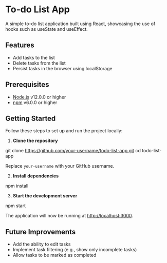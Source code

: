 # To-do List App

A simple to-do list application built using React, showcasing the use of hooks such as useState and useEffect.

## Features

- Add tasks to the list
- Delete tasks from the list
- Persist tasks in the browser using localStorage

## Prerequisites

- [Node.js](https://nodejs.org/en/) v12.0.0 or higher
- [npm](https://www.npmjs.com/) v6.0.0 or higher

## Getting Started

Follow these steps to set up and run the project locally:

1. **Clone the repository**

  git clone https://github.com/your-username/todo-list-app.git
  cd todo-list-app

  Replace `your-username` with your GitHub username.

2. **Install dependencies**

  npm install

3. **Start the development server**

  npm start

The application will now be running at [http://localhost:3000](http://localhost:3000).

## Future Improvements

- Add the ability to edit tasks
- Implement task filtering (e.g., show only incomplete tasks)
- Allow tasks to be marked as completed
